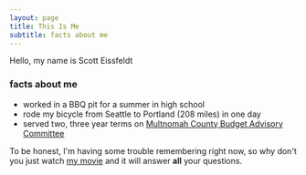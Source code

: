 ```yaml
---
layout: page
title: This Is Me
subtitle: facts about me
---
```


Hello, my name is Scott Eissfeldt

### facts about me

- worked in a BBQ pit for a summer in high school
- rode my bicycle from Seattle to Portland (208 miles) in one day
- served two, three year terms on [Multnomah County Budget Advisory Committee](http://multnomah.granicus.com/MetaViewer.php?view_id=3&clip_id=418&meta_id=25955)


To be honest, I'm having some trouble remembering right now, so why don't you just watch [my movie](http://en.wikipedia.org/wiki/The_Princess_Bride_%28film%29) and it will answer **all** your questions.